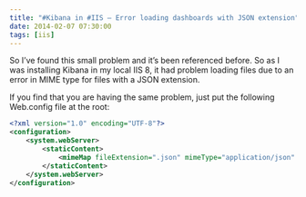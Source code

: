 ```yaml
---
title: "#Kibana in #IIS – Error loading dashboards with JSON extension"
date: 2014-02-07 07:30:00
tags: [iis]
---
```


So I’ve found this small problem and it’s been referenced before. So as I was installing Kibana in my local IIS 8, it had problem loading files due to an error in MIME type for files with a JSON extension. 

If you find that you are having the same problem, just put the following Web.config file at the root: 

```xml
<?xml version="1.0" encoding="UTF-8"?>
<configuration>
    <system.webServer>
        <staticContent>
            <mimeMap fileExtension=".json" mimeType="application/json" />
        </staticContent>
    </system.webServer>
</configuration>
```
